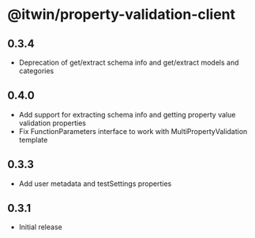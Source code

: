 # @itwin/property-validation-client

## 0.3.4

- Deprecation of get/extract schema info and get/extract models and categories

## 0.4.0

- Add support for extracting schema info and getting property value validation properties
- Fix FunctionParameters interface to work with MultiPropertyValidation template

## 0.3.3

- Add user metadata and testSettings properties

## 0.3.1

- Initial release